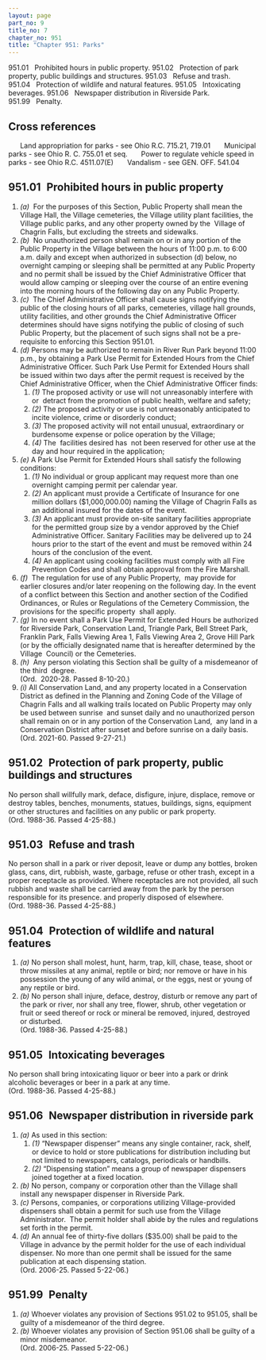 ```yaml
---
layout: page
part_no: 9
title_no: 7
chapter_no: 951
title: "Chapter 951: Parks"
---
```


951.01   Prohibited hours in public property.
951.02   Protection of park property, public buildings and structures.
951.03   Refuse and trash.
951.04   Protection of wildlife and natural features.
951.05   Intoxicating beverages.
951.06   Newspaper distribution in Riverside Park.
951.99   Penalty.

## Cross references

      Land appropriation for parks - see Ohio R.C. 715.21, 719.01
      Municipal parks - see Ohio R. C. 755.01 et seq.
      Power to regulate vehicle speed in parks - see Ohio R.C. 4511.07(E)
      Vandalism - see GEN. OFF.
541.04

## 951.01   Prohibited hours in public property

<p class="Markdown-list--a-1-A"></p>

1. _(a)_  For the purposes of this Section, Public Property shall mean the
Village Hall, the Village cemeteries, the Village utility plant facilities, the
Village public parks, and any other property owned by the  Village of Chagrin
Falls, but excluding the streets and sidewalks.
2. _(b)_  No unauthorized person shall remain on or in any portion of the
Public Property in the Village between the hours of 11:00 p.m. to 6:00 a.m.
daily and except when authorized in subsection (d) below, no overnight camping
or sleeping shall be permitted at any Public Property and no permit shall be
issued by the Chief Administrative Officer that would allow camping or sleeping
over the course of an entire evening into the morning hours of the following
day on any Public Property.   
3. _(c)_  The Chief Administrative Officer shall cause signs notifying the
public of the closing hours of all parks, cemeteries, village hall grounds,
utility facilities, and other grounds the Chief Administrative Officer
determines should have signs notifying the public of closing of such Public
Property, but the placement of such signs shall not be a pre-requisite to
enforcing this Section 951.01.
4. _(d)_ Persons may be authorized to remain in River Run Park beyond 11:00
p.m., by obtaining a Park Use Permit for Extended Hours from the Chief
Administrative Officer. Such Park Use Permit for Extended Hours shall be issued
within two days after the permit request is received by the Chief
Administrative Officer, when the Chief Administrative Officer finds:
    1. _(1)_ The proposed activity or use will not unreasonably interfere with
or  detract from the promotion of public health, welfare and safety;
    2. _(2)_ The proposed activity or use is not unreasonably anticipated to
incite violence, crime or disorderly conduct;
    3. _(3)_ The proposed activity will not entail unusual, extraordinary or
burdensome expense or police operation by the Village;
    4. _(4)_ The  facilities desired has  not been reserved for other use at the
day and hour required in the application;
5. _(e)_ A Park Use Permit for Extended Hours shall satisfy the following
conditions:
    1. _(1)_ No individual or group applicant may request more than one
overnight camping permit per calendar year.
    2. _(2)_ An applicant must provide a Certificate of Insurance for one
million dollars ($1,000,000.00) naming the Village of Chagrin Falls as an
additional insured for the dates of the event.
    3. _(3)_ An applicant must provide on-site sanitary facilities appropriate
for the permitted group size by a vendor approved by the Chief Administrative
Officer. Sanitary Facilities may be delivered up to 24 hours prior to the start
of the event and must be removed within 24 hours of the conclusion of the
event.
    4. _(4)_ An applicant using cooking facilities must comply with all Fire
Prevention Codes and shall obtain approval from the Fire Marshall.
6. _(f)_  The regulation for use of any Public Property,  may provide for
earlier closures and/or later reopening on the following day. In the event of a
conflict between this Section and another section of the Codified Ordinances,
or Rules or Regulations of the Cemetery Commission, the provisions for the
specific property  shall apply. 
7. _(g)_ In no event shall a Park Use Permit for Extended Hours be authorized
for Riverside Park, Conservation Land, Triangle Park, Bell Street Park,
Franklin Park, Falls Viewing Area 1, Falls Viewing Area 2, Grove Hill Park (or
by the officially designated name that is hereafter determined by the Village 
Council) or the Cemeteries. 
8. _(h)_  Any person violating this Section shall be guilty of a misdemeanor
of the third  degree.  
(Ord.  2020-28. Passed 8-10-20.)
9. _(i)_ All Conservation Land, and any property located in a Conservation
District as defined in the Planning and Zoning Code of the Village of Chagrin
Falls and all walking trails located on Public Property may only be used
between sunrise  and sunset daily and no unauthorized person shall remain on or
in any portion of the Conservation Land,  any land in a Conservation District
after sunset and before sunrise on a daily basis.  
(Ord. 2021-60. Passed 9-27-21.)

## 951.02   Protection of park property, public buildings and structures

No person shall willfully mark, deface, disfigure, injure, displace, remove
or destroy tables, benches, monuments, statues, buildings, signs, equipment or
other structures and facilities on any public or park property.  
(Ord. 1988-36. Passed 4-25-88.)

## 951.03   Refuse and trash

No person shall in a park or river deposit, leave or dump any bottles,
broken glass, cans, dirt, rubbish, waste, garbage, refuse or other trash,
except in a proper receptacle as provided. Where receptacles are not provided,
all such rubbish and waste shall be carried away from the park by the person
responsible for its presence. and properly disposed of elsewhere.  
(Ord. 1988-36. Passed 4-25-88.)

## 951.04   Protection of wildlife and natural features

<p class="Markdown-list--a-1-A"></p>

1. _(a)_ No person shall molest, hunt, harm, trap, kill, chase, tease, shoot or
throw missiles at any animal, reptile or bird; nor remove or have in his
possession the young of any wild animal, or the eggs, nest or young of any
reptile or bird.
2. _(b)_ No person shall injure, deface, destroy, disturb or remove any part of
the park or river, nor shall any tree, flower, shrub, other vegetation or fruit
or seed thereof or rock or mineral be removed, injured, destroyed or disturbed.  
(Ord. 1988-36. Passed 4-25-88.)

## 951.05   Intoxicating beverages

No person shall bring intoxicating liquor or beer into a park or drink
alcoholic beverages or beer in a park at any time.  
(Ord. 1988-36. Passed 4-25-88.)

## 951.06   Newspaper distribution in riverside park

<p class="Markdown-list--a-1-A"></p>

1. _(a)_ As used in this section:
    1. _(1)_ “Newspaper dispenser” means any single container, rack, shelf, or
device to hold or store publications for distribution including but not limited
to newspapers, catalogs, periodicals or handbills.
    2. _(2)_ “Dispensing station” means a group of newspaper dispensers joined
together at a fixed location.
2. _(b)_ No person, company or corporation other than the Village shall install
any newspaper dispenser in Riverside Park.
3. _(c)_ Persons, companies, or corporations utilizing Village-provided
dispensers shall obtain a permit for such use from the Village Administrator. 
The permit holder shall abide by the rules and regulations set forth in the
permit.
4. _(d)_ An annual fee of thirty-five dollars ($35.00) shall be paid to the
Village in advance by the permit holder for the use of each individual
dispenser. No more than one permit shall be issued for the same publication at
each dispensing station.  
(Ord. 2006-25. Passed 5-22-06.)

## 951.99   Penalty

<p class="Markdown-list--a-1-A"></p>

1. _(a)_ Whoever violates any provision of Sections
951.02 to 951.05, shall be guilty of a misdemeanor of the third degree.
2. _(b)_ Whoever violates any provision of Section 951.06 shall be guilty of a minor misdemeanor.   
(Ord. 2006-25. Passed 5-22-06.)
